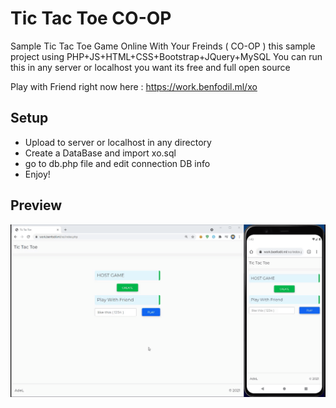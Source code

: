 # Tic Tac Toe CO-OP
Sample Tic Tac Toe Game Online With Your Freinds ( CO-OP )
this sample project using PHP+JS+HTML+CSS+Bootstrap+JQuery+MySQL
You can run this in any server or localhost you want its free and full open source

Play with Friend right now here : https://work.benfodil.ml/xo

## Setup 
- Upload to server or localhost in any directory
- Create a DataBase and import xo.sql
- go to db.php file and edit connection DB info
- Enjoy!

## Preview
<img src="preview.gif">
